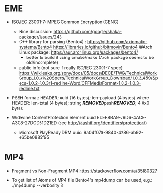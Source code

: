 # EME

- ISO/IEC 23001-7: MPEG Common Encryption (CENC)
    - Nice discussion: https://github.com/google/shaka-packager/issues/243
    - C++ library for parsing (Bento4) : https://github.com/axiomatic-systems/Bento4
                                         https://libraries.io/github/bitmovin/Bento4
        @Arch Linux package: https://aur.archlinux.org/packages/bento4/
        - better to build it using cmake/make  (Arch package seems to be old/incomplete)
    - public info (not sure if really ISO/IEC 23001-7 spec)
        https://wikileaks.org/sony/docs/05/docs/DECE/TWG/TechnicalWorkGroup_1.0.3%20Specs/TechnicalWorkGroup_Download/1.0.3_459/Specs-1.0.2-1.0.3r1-redline-Word/CFFMediaFormat-1.0.2-1.0.3-redline.txt

- PSSH format:  HEADER; uuid (16 bytes); len-payload (4 bytes)
        where HEADER: len-total (4 bytes); string ***REMOVED***pssh***REMOVED***; 4 0x0 bytes

- Widevine ContentProtection element uuid EDEF8BA9-79D6-4ACE-A3C8-27DCD51D21ED
    (see http://dashif.org/identifiers/protection/)
    - Microsoft PlayReady DRM uuid: 9a04f079-9840-4286-ab92-e65be0885f95


# MP4
- Fragment vs Non-Fragment MP4
    https://stackoverflow.com/a/35180327

- To get list of Atoms of MP4 file Bento4's mp4dump can be used, e.g.:
      ./mp4dump --verbosity 3 <mp4-file-path>
